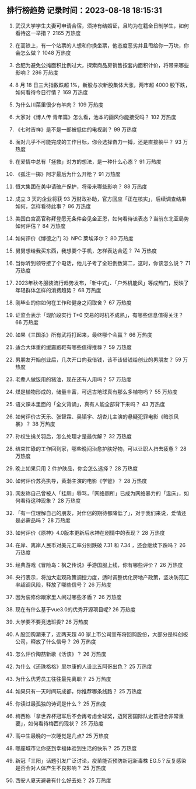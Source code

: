 
## 排行榜趋势 记录时间：2023-08-18 18:15:31
  
  1. 武汉大学学生夫妻可申请合宿，须持有结婚证，且均为在籍全日制学生，如何看待这一举措？ 2165 万热度
    
  2. 在高铁上，有一个站票的人想和你换坐票，他态度恶劣并且甩给你一万块，你会怎么做？ 1048 万热度
    
  3. 合肥为避免公摊面积比例过大，探索商品房销售按套内面积计价，将带来哪些影响？ 286 万热度
    
  4. 8 月 18 日三大指数跌超 1%，新股与次新股集体大涨，两市超 4000 股下跌，如何看待今日行情？ 169 万热度
    
  5. 为什么川菜里很少有羊肉？ 109 万热度
    
  6. 大家对《博人传 青年篇》怎么看，池本的画风你能接受吗？ 102 万热度
    
  7. 《七时吉祥》是不是一部被低估的电视剧？ 99 万热度
    
  8. 面对几乎不可能完成的工作目标，你会选择奋力一搏，还是直接躺平？ 93 万热度
    
  9. 在爱情中总有「拯救」对方的想法，是一种什么心态？ 91 万热度
    
  10. 《孤注一掷》阿才最后为什么开枪？ 91 万热度
    
  11. 恒大集团在美申请破产保护，将带来哪些影响？ 88 万热度
    
  12. 成立 3 天的企业将获 93 万财政补助，官方回应「正在核实」，后续调查结果如何，怎样看待此事？ 86 万热度
    
  13. 美国白宫高官称拜登愿无条件会见金正恩，如何看待该表态？当前东北亚局势如何评估？ 84 万热度
    
  14. 如何评价《博德之门 3》NPC 莱埃泽尔？ 80 万热度
    
  15. 舅舅想给我买东西，我想要个手机，怎样表达合适？ 74 万热度
    
  16. 当你听到领导接了个电话，他儿子考了全班倒数第二，这时，你该怎么说？ 71 万热度
    
  17. 2023年秋冬服装流行趋势发布，「新中式」、「户外机能风」等成热门，反映了年轻群体怎样的消费趋势？ 68 万热度
    
  18. 刚毕业的你如何在工作和健身之间取舍？ 67 万热度
    
  19. 证监会表示「现阶段实行 T+0 交易的时机不成熟」，有哪些信息值得关注？ 66 万热度
    
  20. 如果《三国杀》所有武将打起来，最终哪个会赢？ 66 万热度
    
  21. 适合大体重的缓震跑鞋有哪些值得推荐？ 59 万热度
    
  22. 男朋友开始创业后，几次开口向我借钱，该不该借钱给创业的男朋友？ 59 万热度
    
  23. 老辈人做饭用的猪油，现在还有人用吗？ 57 万热度
    
  24. 煤是植物形成的，储量丰富，可远古地球真有那么多植物吗？ 55 万热度
    
  25. 语文课本里面的「全文背诵」，真有人能全部背下来吗？ 43 万热度
    
  26. 如何评价古天乐、张智霖、吴镇宇、胡杏儿主演的悬疑犯罪电影《暗杀风暴》？ 38 万热度
    
  27. 孙权生擒关羽后，怎么处理才是最优解？ 32 万热度
    
  28. 结束忙碌的工作回到家，哪些晚间治愈护肤好物，可以让职人扫去疲惫？ 28 万热度
    
  29. 晚上如果只用 2 件护肤品，你会怎么选择？ 28 万热度
    
  30. 如何评价苏亮执导，黄渤主演的电影《学爸》？ 28 万热度
    
  31. 网友称自己曾被人「挂厕」辱骂，「网络厕所」已成为网络暴力的「温床」，如何看待这种现象？ 28 万热度
    
  32. 「有一位理解自己的朋友，对伴侣的期待都降低了」，对于我们来说，爱情还是必需品吗？ 28 万热度
    
  33. 如何评价《原神》4.0版本更新后水神在剧情中的表现？ 28 万热度
    
  34. 在岸、离岸人民币对美元汇率分别跌破 7.31 和 7.34 ，还会继续下跌吗？ 26 万热度
    
  35. 经典游戏《冒险岛：枫之传说》手游国服上线，你有哪些评价？ 26 万热度
    
  36. 央行表示，将加大宏观政策调控力度，适时调整优化房地产政策，坚决防范汇率超调风险，释放了哪些信号？ 26 万热度
    
  37. 因为装修你跟家里人闹过哪些矛盾？ 26 万热度
    
  38. 现在有什么基于vue3.0的优秀开源项目呢? 26 万热度
    
  39. 大学要不要竞选班委? 26 万热度
    
  40. A 股回购潮来了，近两天超 40 家上市公司宣布将回购股份，大部分是科创板公司，释放了什么信号？ 26 万热度
    
  41. 怎么评价陶喆新歌《活该》？ 26 万热度
    
  42. 为什么《还珠格格》里尔康的人设比五阿哥出色？ 25 万热度
    
  43. 为什么优秀员工往往最先离职？ 25 万热度
    
  44. 如果只有一天时间玩成都，你推荐哪条线路？ 25 万热度
    
  45. 你读过最孤独的诗词是什么？ 25 万热度
    
  46. 梅西称「拿世界杯冠军后不会再考虑金球奖，迈阿密国际队史首冠会非常重要」，如何看待梅西的现状？ 25 万热度
    
  47. 高中生最晚的一次睡觉是几点? 25 万热度
    
  48. 哪座城市让你感到幸福体验到生活的快乐？ 25 万热度
    
  49. 新冠「三阳」话题引发广泛讨论，疫苗能否预防新冠新毒株 EG.5？反复感染是否会对人体产生不良影响？ 25 万热度
    
  50. 西安人夏天避暑有什么好去处？ 25 万热度
    